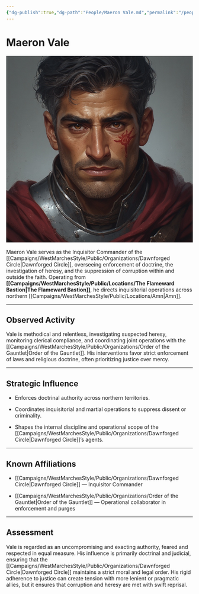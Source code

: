 ```yaml
---
{"dg-publish":true,"dg-path":"People/Maeron Vale.md","permalink":"/people/maeron-vale/","tags":["NPC","DawnforgedCircle"],"dgShowFileTree":true}
---
```


# **Maeron Vale**

![Maeron_Vale.jpg](/img/user/_assets/WestMarchesStyle/NPC%20Portraits/Maeron_Vale.jpg)

Maeron Vale serves as the Inquisitor Commander of the [[Campaigns/WestMarchesStyle/Public/Organizations/Dawnforged Circle\|Dawnforged Circle]], overseeing enforcement of doctrine, the investigation of heresy, and the suppression of corruption within and outside the faith. Operating from **[[Campaigns/WestMarchesStyle/Public/Locations/The Flameward Bastion\|The Flameward Bastion]]**, he directs inquisitorial operations across northern [[Campaigns/WestMarchesStyle/Public/Locations/Amn\|Amn]].

---

## Observed Activity

Vale is methodical and relentless, investigating suspected heresy, monitoring clerical compliance, and coordinating joint operations with the [[Campaigns/WestMarchesStyle/Public/Organizations/Order of the Gauntlet\|Order of the Gauntlet]]. His interventions favor strict enforcement of laws and religious doctrine, often prioritizing justice over mercy.

---

## Strategic Influence

- Enforces doctrinal authority across northern territories.
    
- Coordinates inquisitorial and martial operations to suppress dissent or criminality.
    
- Shapes the internal discipline and operational scope of the [[Campaigns/WestMarchesStyle/Public/Organizations/Dawnforged Circle\|Dawnforged Circle]]’s agents.
    

---

## Known Affiliations

- [[Campaigns/WestMarchesStyle/Public/Organizations/Dawnforged Circle\|Dawnforged Circle]] — Inquisitor Commander
    
- [[Campaigns/WestMarchesStyle/Public/Organizations/Order of the Gauntlet\|Order of the Gauntlet]] — Operational collaborator in enforcement and purges
    

---

## Assessment

Vale is regarded as an uncompromising and exacting authority, feared and respected in equal measure. His influence is primarily doctrinal and judicial, ensuring that the [[Campaigns/WestMarchesStyle/Public/Organizations/Dawnforged Circle\|Dawnforged Circle]] maintains a strict moral and legal order. His rigid adherence to justice can create tension with more lenient or pragmatic allies, but it ensures that corruption and heresy are met with swift reprisal.